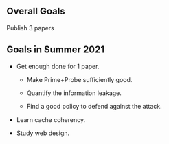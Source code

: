 ## Overall Goals

Publish 3 papers

## Goals in Summer 2021

- Get enough done for 1 paper.

    - Make Prime+Probe sufficiently good.

    - Quantify the information leakage.

    - Find a good policy to defend against the attack.

- Learn cache coherency.

- Study web design.


